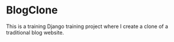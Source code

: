 # BlogClone
This is a training Django training project where I create a clone of a traditional blog website.
